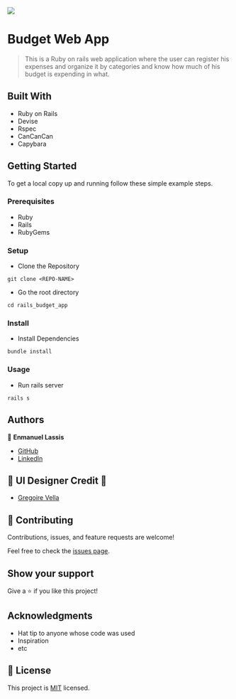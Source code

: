![](https://img.shields.io/badge/Microverse-blueviolet)

# Budget Web App

> This is a Ruby on rails web application where the user can register his expenses and organize it by categories and know how much of his budget is expending in what.


## Built With

- Ruby on Rails
- Devise
- Rspec
- CanCanCan
- Capybara


## Getting Started

To get a local copy up and running follow these simple example steps.

### Prerequisites
- Ruby
- Rails
- RubyGems

### Setup
- Clone the Repository
```
git clone <REPO-NAME>
```
- Go the root directory
```
cd rails_budget_app
```
### Install
- Install Dependencies
```
bundle install
```
### Usage
- Run rails server
```
rails s
```

## Authors

👤 **Enmanuel Lassis**

- [GitHub](https://github.com/elassis)
- [LinkedIn](https://linkedin.com/in/enmanuel-lassis-pena)

## 🧠 UI Designer Credit 📝
- [Gregoire Vella](https://www.behance.net/gregoirevella)

## 🤝 Contributing

Contributions, issues, and feature requests are welcome!

Feel free to check the [issues page](../../issues/).

## Show your support

Give a ⭐️ if you like this project!

## Acknowledgments

- Hat tip to anyone whose code was used
- Inspiration
- etc

## 📝 License

This project is [MIT](./MIT.md) licensed.
